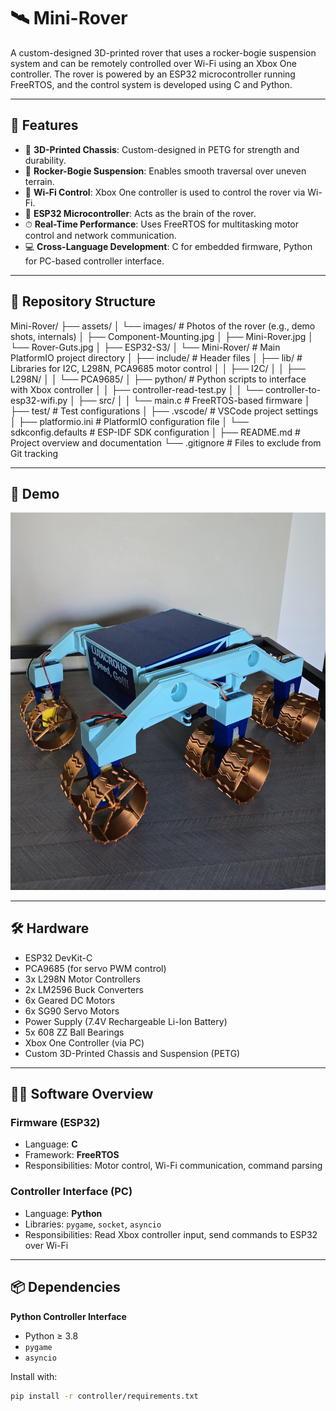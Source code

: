 # 🛰️ Mini-Rover

A custom-designed 3D-printed rover that uses a rocker-bogie suspension system and can be remotely controlled over Wi-Fi using an Xbox One controller. The rover is powered by an ESP32 microcontroller running FreeRTOS, and the control system is developed using C and Python.

---

## 🚀 Features

- 🧩 **3D-Printed Chassis**: Custom-designed in PETG for strength and durability.
- 🛞 **Rocker-Bogie Suspension**: Enables smooth traversal over uneven terrain.
- 📶 **Wi-Fi Control**: Xbox One controller is used to control the rover via Wi-Fi.
- 🧠 **ESP32 Microcontroller**: Acts as the brain of the rover.
- ⏱ **Real-Time Performance**: Uses FreeRTOS for multitasking motor control and network communication.
- 💻 **Cross-Language Development**: C for embedded firmware, Python for PC-based controller interface.

---

## 📁 Repository Structure

Mini-Rover/
├── assets/
│ └── images/ # Photos of the rover (e.g., demo shots, internals)
│ ├── Component-Mounting.jpg
│ ├── Mini-Rover.jpg
│ └── Rover-Guts.jpg
│
├── ESP32-S3/
│ └── Mini-Rover/ # Main PlatformIO project directory
│ ├── include/ # Header files
│ ├── lib/ # Libraries for I2C, L298N, PCA9685 motor control
│ │ ├── I2C/
│ │ ├── L298N/
│ │ └── PCA9685/
│ ├── python/ # Python scripts to interface with Xbox controller
│ │ ├── controller-read-test.py
│ │ └── controller-to-esp32-wifi.py
│ ├── src/
│ │ └── main.c # FreeRTOS-based firmware
│ ├── test/ # Test configurations
│ ├── .vscode/ # VSCode project settings
│ ├── platformio.ini # PlatformIO configuration file
│ └── sdkconfig.defaults # ESP-IDF SDK configuration
│
├── README.md # Project overview and documentation
└── .gitignore # Files to exclude from Git tracking

---

## 📸 Demo

![Mini-Rover](assets/images/Mini-Rover.jpg)

---

## 🛠 Hardware

- ESP32 DevKit-C
- PCA9685 (for servo PWM control)
- 3x L298N Motor Controllers
- 2x LM2596 Buck Converters
- 6x Geared DC Motors
- 6x SG90 Servo Motors
- Power Supply (7.4V Rechargeable Li-Ion Battery)
- 5x 608 ZZ Ball Bearings
- Xbox One Controller (via PC)
- Custom 3D-Printed Chassis and Suspension (PETG)

---

## 🧑‍💻 Software Overview

### Firmware (ESP32)
- Language: **C**
- Framework: **FreeRTOS**
- Responsibilities: Motor control, Wi-Fi communication, command parsing

### Controller Interface (PC)
- Language: **Python**
- Libraries: `pygame`, `socket`, `asyncio`
- Responsibilities: Read Xbox controller input, send commands to ESP32 over Wi-Fi

---

## 📦 Dependencies

**Python Controller Interface**
- Python ≥ 3.8
- `pygame`
- `asyncio`

Install with:
```bash
pip install -r controller/requirements.txt
